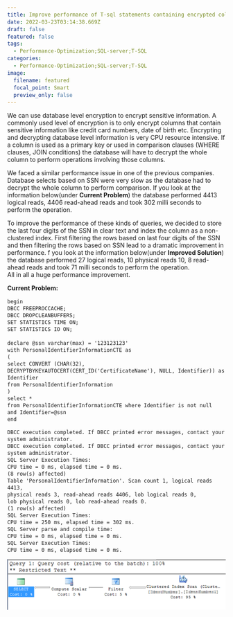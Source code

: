 ```yaml
---
title: Improve performance of T-sql statements containing encrypted columns
date: 2022-03-23T03:14:38.669Z
draft: false
featured: false
tags:
  - Performance-Optimization;SQL-server;T-SQL
categories:
  - Performance-Optimization;SQL-server;T-SQL
image:
  filename: featured
  focal_point: Smart
  preview_only: false
---
```





<!--StartFragment-->

We can use database level encryption to encrypt sensitive information. A commonly used level of encryption is to only encrypt columns that contain sensitive information like credit card numbers, date of birth etc. Encrypting and decrypting database level information is very CPU resource intensive. If a column is used as a primary key or used in comparison clauses (WHERE clauses, JOIN conditions) the database will have to decrypt the whole column to perform operations involving those columns.

We faced a similar performance issue in one of the previous companies. Database selects based on SSN were very slow as the database had to decrypt the whole column to perform comparison. If you look at the information below(under **Current Problem**) the database performed 4413 logical reads, 4406 read-ahead reads and took 302 milli seconds to perform the operation.

To improve the performance of these kinds of queries, we decided to store the last four digits of the SSN in clear text and index the column as a non-clustered index. First filtering the rows based on last four digits of the SSN and then filtering the rows based on SSN lead to a dramatic improvement in performance. f you look at the information below(under **Improved Solution**) the database performed 27 logical reads, 10 physical reads 10, 8 read-ahead reads and took 71 milli seconds to perform the operation.\
All in all a huge performance improvement.

**Current Problem:**

```
begin
DBCC FREEPROCCACHE;
DBCC DROPCLEANBUFFERS;
SET STATISTICS TIME ON;
SET STATISTICS IO ON;
 
declare @ssn varchar(max) = '123123123'
with PersonalIdentifierInformationCTE as
(
select CONVERT (CHAR(32), DECRYPTBYKEYAUTOCERT(CERT_ID('CertificateName'), NULL, Identifier)) as Identifier
from PersonalIdentifierInformation
)
select *
from PersonalIdentifierInformationCTE where Identifier is not null
and Identifier=@ssn
end
```

```
DBCC execution completed. If DBCC printed error messages, contact your system administrator.
DBCC execution completed. If DBCC printed error messages, contact your system administrator.
SQL Server Execution Times:
CPU time = 0 ms, elapsed time = 0 ms.
(8 row(s) affected)
Table 'PersonalIdentifierInformation'. Scan count 1, logical reads 4413,
physical reads 3, read-ahead reads 4406, lob logical reads 0,
lob physical reads 0, lob read-ahead reads 0.
(1 row(s) affected)
SQL Server Execution Times:
CPU time = 250 ms, elapsed time = 302 ms.
SQL Server parse and compile time:
CPU time = 0 ms, elapsed time = 0 ms.
SQL Server Execution Times:
CPU time = 0 ms, elapsed time = 0 ms.
```

![](030817_1532_improveperf1.png)